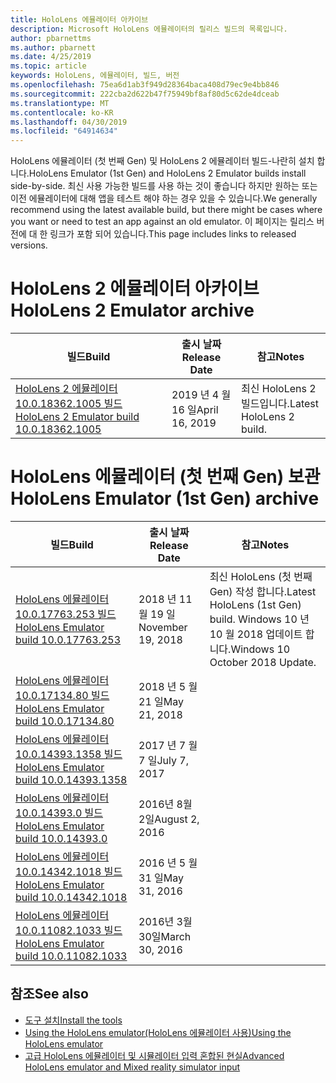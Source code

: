 ```yaml
---
title: HoloLens 에뮬레이터 아카이브
description: Microsoft HoloLens 에뮬레이터의 릴리스 빌드의 목록입니다.
author: pbarnettms
ms.author: pbarnett
ms.date: 4/25/2019
ms.topic: article
keywords: HoloLens, 에뮬레이터, 빌드, 버전
ms.openlocfilehash: 75ea6d1ab3f949d28364baca408d79ec9e4bb846
ms.sourcegitcommit: 222cba2d622b47f75949bf8af80d5c62de4dceab
ms.translationtype: MT
ms.contentlocale: ko-KR
ms.lasthandoff: 04/30/2019
ms.locfileid: "64914634"
---
```

<span data-ttu-id="d9ef3-104">HoloLens 에뮬레이터 (첫 번째 Gen) 및 HoloLens 2 에뮬레이터 빌드-나란히 설치 합니다.</span><span class="sxs-lookup"><span data-stu-id="d9ef3-104">HoloLens Emulator (1st Gen) and HoloLens 2 Emulator builds install side-by-side.</span></span> <span data-ttu-id="d9ef3-105">최신 사용 가능한 빌드를 사용 하는 것이 좋습니다 하지만 원하는 또는 이전 에뮬레이터에 대해 앱을 테스트 해야 하는 경우 있을 수 있습니다.</span><span class="sxs-lookup"><span data-stu-id="d9ef3-105">We generally recommend using the latest available build, but there might be cases where you want or need to test an app against an old emulator.</span></span> <span data-ttu-id="d9ef3-106">이 페이지는 릴리스 버전에 대 한 링크가 포함 되어 있습니다.</span><span class="sxs-lookup"><span data-stu-id="d9ef3-106">This page includes links to released versions.</span></span>


# <a name="hololens-2-emulator-archive"></a><span data-ttu-id="d9ef3-107">HoloLens 2 에뮬레이터 아카이브</span><span class="sxs-lookup"><span data-stu-id="d9ef3-107">HoloLens 2 Emulator archive</span></span>


|  <span data-ttu-id="d9ef3-108">빌드</span><span class="sxs-lookup"><span data-stu-id="d9ef3-108">Build</span></span> |  <span data-ttu-id="d9ef3-109">출시 날짜</span><span class="sxs-lookup"><span data-stu-id="d9ef3-109">Release Date</span></span> |  <span data-ttu-id="d9ef3-110">참고</span><span class="sxs-lookup"><span data-stu-id="d9ef3-110">Notes</span></span> | 
|----------|----------|----------|
|  [<span data-ttu-id="d9ef3-111">HoloLens 2 에뮬레이터 10.0.18362.1005 빌드</span><span class="sxs-lookup"><span data-stu-id="d9ef3-111">HoloLens 2 Emulator build 10.0.18362.1005</span></span>](https://go.microsoft.com/fwlink/?linkid=2087187) | <span data-ttu-id="d9ef3-112">2019 년 4 월 16 일</span><span class="sxs-lookup"><span data-stu-id="d9ef3-112">April 16, 2019</span></span> | <span data-ttu-id="d9ef3-113">최신 HoloLens 2 빌드입니다.</span><span class="sxs-lookup"><span data-stu-id="d9ef3-113">Latest HoloLens 2 build.</span></span> |


# <a name="hololens-emulator-1st-gen-archive"></a><span data-ttu-id="d9ef3-114">HoloLens 에뮬레이터 (첫 번째 Gen) 보관</span><span class="sxs-lookup"><span data-stu-id="d9ef3-114">HoloLens Emulator (1st Gen) archive</span></span>


|  <span data-ttu-id="d9ef3-115">빌드</span><span class="sxs-lookup"><span data-stu-id="d9ef3-115">Build</span></span> |  <span data-ttu-id="d9ef3-116">출시 날짜</span><span class="sxs-lookup"><span data-stu-id="d9ef3-116">Release Date</span></span> |  <span data-ttu-id="d9ef3-117">참고</span><span class="sxs-lookup"><span data-stu-id="d9ef3-117">Notes</span></span> | 
|----------|----------|----------|
|  [<span data-ttu-id="d9ef3-118">HoloLens 에뮬레이터 10.0.17763.253 빌드</span><span class="sxs-lookup"><span data-stu-id="d9ef3-118">HoloLens Emulator build 10.0.17763.253</span></span>](https://go.microsoft.com/fwlink/?linkid=2065980) | <span data-ttu-id="d9ef3-119">2018 년 11 월 19 일</span><span class="sxs-lookup"><span data-stu-id="d9ef3-119">November 19, 2018</span></span> | <span data-ttu-id="d9ef3-120">최신 HoloLens (첫 번째 Gen) 작성 합니다.</span><span class="sxs-lookup"><span data-stu-id="d9ef3-120">Latest HoloLens (1st Gen) build.</span></span> <span data-ttu-id="d9ef3-121">Windows 10 년 10 월 2018 업데이트 합니다.</span><span class="sxs-lookup"><span data-stu-id="d9ef3-121">Windows 10 October 2018 Update.</span></span> |
|  [<span data-ttu-id="d9ef3-122">HoloLens 에뮬레이터 10.0.17134.80 빌드</span><span class="sxs-lookup"><span data-stu-id="d9ef3-122">HoloLens Emulator build 10.0.17134.80</span></span>](https://go.microsoft.com/fwlink/?linkid=874531) | <span data-ttu-id="d9ef3-123">2018 년 5 월 21 일</span><span class="sxs-lookup"><span data-stu-id="d9ef3-123">May 21, 2018</span></span> | 
|  [<span data-ttu-id="d9ef3-124">HoloLens 에뮬레이터 10.0.14393.1358 빌드</span><span class="sxs-lookup"><span data-stu-id="d9ef3-124">HoloLens Emulator build 10.0.14393.1358</span></span>](https://go.microsoft.com/fwlink/?linkid=852626) |  <span data-ttu-id="d9ef3-125">2017 년 7 월 7 일</span><span class="sxs-lookup"><span data-stu-id="d9ef3-125">July 7, 2017</span></span> |
|  [<span data-ttu-id="d9ef3-126">HoloLens 에뮬레이터 10.0.14393.0 빌드</span><span class="sxs-lookup"><span data-stu-id="d9ef3-126">HoloLens Emulator build 10.0.14393.0</span></span>](http://go.microsoft.com/fwlink/?LinkID=823018) |  <span data-ttu-id="d9ef3-127">2016년 8월 2일</span><span class="sxs-lookup"><span data-stu-id="d9ef3-127">August 2, 2016</span></span> |
|  [<span data-ttu-id="d9ef3-128">HoloLens 에뮬레이터 10.0.14342.1018 빌드</span><span class="sxs-lookup"><span data-stu-id="d9ef3-128">HoloLens Emulator build 10.0.14342.1018</span></span>](http://go.microsoft.com/fwlink/?LinkID=823018) |  <span data-ttu-id="d9ef3-129">2016 년 5 월 31 일</span><span class="sxs-lookup"><span data-stu-id="d9ef3-129">May 31, 2016</span></span> |
|  [<span data-ttu-id="d9ef3-130">HoloLens 에뮬레이터 10.0.11082.1033 빌드</span><span class="sxs-lookup"><span data-stu-id="d9ef3-130">HoloLens Emulator build 10.0.11082.1033</span></span>](http://go.microsoft.com/fwlink/?LinkID=724053) |  <span data-ttu-id="d9ef3-131">2016년 3월 30일</span><span class="sxs-lookup"><span data-stu-id="d9ef3-131">March 30, 2016</span></span> |

## <a name="see-also"></a><span data-ttu-id="d9ef3-132">참조</span><span class="sxs-lookup"><span data-stu-id="d9ef3-132">See also</span></span>
* [<span data-ttu-id="d9ef3-133">도구 설치</span><span class="sxs-lookup"><span data-stu-id="d9ef3-133">Install the tools</span></span>](install-the-tools.md)
* [<span data-ttu-id="d9ef3-134">Using the HoloLens emulator(HoloLens 에뮬레이터 사용)</span><span class="sxs-lookup"><span data-stu-id="d9ef3-134">Using the HoloLens emulator</span></span>](using-the-hololens-emulator.md)
* [<span data-ttu-id="d9ef3-135">고급 HoloLens 에뮬레이터 및 시뮬레이터 입력 혼합된 현실</span><span class="sxs-lookup"><span data-stu-id="d9ef3-135">Advanced HoloLens emulator and Mixed reality simulator input</span></span>](advanced-hololens-emulator-and-mixed-reality-simulator-input.md)
